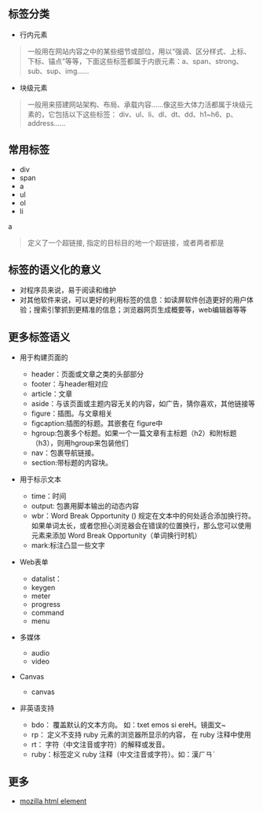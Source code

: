 ## 标签分类
* 行内元素

> 一般用在网站内容之中的某些细节或部位，用以“强调、区分样式、上标、下标、锚点”等等，下面这些标签都属于内嵌元素：a、span、strong、sub、sup、img……

* 块级元素 
> 一般用来搭建网站架构、布局、承载内容……像这些大体力活都属于块级元素的，它包括以下这些标签：
    div、ul、li、dl、dt、dd、h1~h6、p、address……

## 常用标签
* div
* span
* a
* ul
* ol
* li

a 
> 定义了一个超链接, 指定的目标目的地一个超链接，或者两者都是

## 标签的语义化的意义
* 对程序员来说，易于阅读和维护
* 对其他软件来说，可以更好的利用标签的信息：如读屏软件创造更好的用户体验；搜索引擎抓到更精准的信息；浏览器网页生成概要等，web编辑器等等

## 更多标签语义
* 用于构建页面的
    * header：页面或文章之类的头部部分
    * footer：与header相对应
    * article：文章
    * aside：与该页面或主题内容无关的内容，如广告，猜你喜欢，其他链接等
    * figure：插图。与文章相关
    * figcaption:插图的标题。其嵌套在 figure中
    * hgroup:包裹多个标题。如果一个一篇文章有主标题（h2）和附标题（h3），则用hgroup来包装他们
    * nav：包裹导航链接。
    * section:带标题的内容块。

* 用于标示文本
    * time：时间
    * output: 包裹用脚本输出的动态内容
    * wbr：Word Break Opportunity (<wbr>) 规定在文本中的何处适合添加换行符。 如果单词太长，或者您担心浏览器会在错误的位置换行，那么您可以使用 <wbr> 元素来添加 Word Break Opportunity（单词换行时机）
    * mark:标注凸显一些文字

* Web表单
    * datalist：
    * keygen
    * meter
    * progress
    * command
    * menu

* 多媒体
    * audio
    * video

* Canvas
    * canvas

* 非英语支持
    * bdo： 覆盖默认的文本方向。 如：<bdo dir="rtl">Here is some text</bdo>。镜面文~
    * rp： 定义不支持 ruby 元素的浏览器所显示的内容， 在 ruby 注释中使用
    * rt：  字符（中文注音或字符）的解释或发音。
    * ruby：标签定义 ruby 注释（中文注音或字符）。如：<ruby>漢 <rt><rp>(</rp>ㄏㄢˋ<rp>)</rp></rt></ruby>


    


## 更多
* [mozilla html element](https://developer.mozilla.org/zh-CN/docs/HTML/Element)